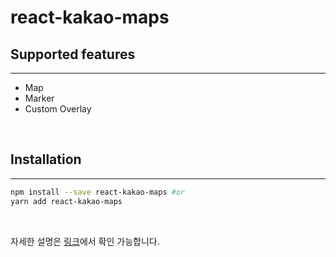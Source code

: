 # react-kakao-maps

## Supported features

---

- Map
- Marker
- Custom Overlay

<br/>

## Installation

---

```sh
npm install --save react-kakao-maps #or
yarn add react-kakao-maps
```

<br/>

자세한 설명은 [링크](https://app.gitbook.com/@deveb22/s/react-kakao-maps/)에서 확인 가능합니다.
